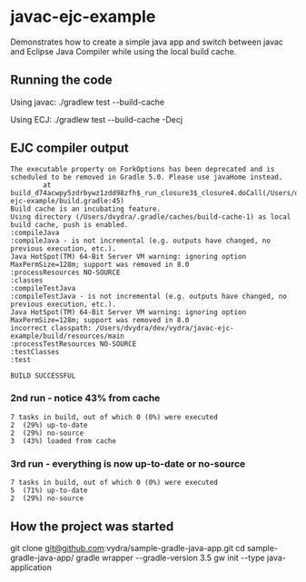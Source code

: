 # javac-ejc-example

Demonstrates how to create a simple java app and switch between javac and Eclipse Java Compiler while using the local build cache.

## Running the code

Using javac: ./gradlew test --build-cache

Using ECJ: ./gradlew test --build-cache -Decj

## EJC compiler output

```
The executable property on ForkOptions has been deprecated and is scheduled to be removed in Gradle 5.0. Please use javaHome instead.
        at build_d74acwpy5zdrbywz1zdd98zfh$_run_closure3$_closure4.doCall(/Users/dvydra/dev/vydra/javac-ejc-example/build.gradle:45)
Build cache is an incubating feature.
Using directory (/Users/dvydra/.gradle/caches/build-cache-1) as local build cache, push is enabled.
:compileJava
:compileJava - is not incremental (e.g. outputs have changed, no previous execution, etc.).
Java HotSpot(TM) 64-Bit Server VM warning: ignoring option MaxPermSize=128m; support was removed in 8.0
:processResources NO-SOURCE
:classes
:compileTestJava
:compileTestJava - is not incremental (e.g. outputs have changed, no previous execution, etc.).
Java HotSpot(TM) 64-Bit Server VM warning: ignoring option MaxPermSize=128m; support was removed in 8.0
incorrect classpath: /Users/dvydra/dev/vydra/javac-ejc-example/build/resources/main
:processTestResources NO-SOURCE
:testClasses
:test

BUILD SUCCESSFUL
```

### 2nd run - notice 43% from cache

```
7 tasks in build, out of which 0 (0%) were executed
2  (29%) up-to-date
2  (29%) no-source
3  (43%) loaded from cache
```

### 3rd run - everything is now up-to-date or no-source

```
7 tasks in build, out of which 0 (0%) were executed
5  (71%) up-to-date
2  (29%) no-source
```

## How the project was started

git clone git@github.com:vydra/sample-gradle-java-app.git
cd sample-gradle-java-app/
gradle wrapper --gradle-version 3.5
gw init --type java-application